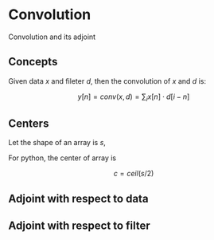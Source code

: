 # Convolution

Convolution and its adjoint

## Concepts

Given data $x$ and fileter $d$, then the convolution of $x$ and $d$ is:

$$
y[n] = conv(x, d) = \sum_i x[n] \cdot d[i-n]
$$

## Centers

Let the shape of an array is $s$,

For python, the center of array is

$$
c = ceil(s / 2)
$$

## Adjoint with respect to data

## Adjoint with respect to filter
